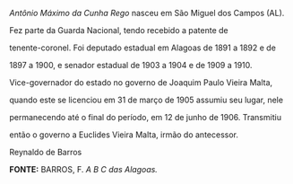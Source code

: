 

*Antônio Máximo da Cunha Rego* nasceu em São Miguel dos Campos (AL).



Fez parte da Guarda Nacional, tendo recebido a patente de

tenente-coronel. Foi deputado estadual em Alagoas de 1891 a 1892 e de

1897 a 1900, e senador estadual de 1903 a 1904 e de 1909 a 1910.

Vice-governador do estado no governo de Joaquim Paulo Vieira Malta,

quando este se licenciou em 31 de março de 1905 assumiu seu lugar, nele

permanecendo até o final do período, em 12 de junho de 1906. Transmitiu

então o governo a Euclides Vieira Malta, irmão do antecessor.



Reynaldo de Barros



**FONTE:** BARROS, F. *A B C das Alagoas.*

